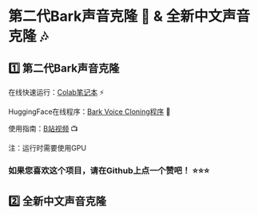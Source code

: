 # 第二代Bark声音克隆 🐶 & 全新中文声音克隆 🎶

## 1️⃣ 第二代Bark声音克隆

在线快速运行：[Colab笔记本](https://colab.research.google.com/github/KevinWang676/Bark-Voice-Cloning/blob/main/Bark_Voice_Cloning.ipynb) ⚡

HuggingFace在线程序：[Bark Voice Cloning程序](https://huggingface.co/spaces/kevinwang676/Bark-Voice-Cloning) 🤗

使用指南：[B站视频](https://www.bilibili.com/video/BV16g4y1N7ZG) 📺

注：运行时需要使用GPU

### 如果您喜欢这个项目，请在Github上点一个赞吧！ ⭐⭐⭐

## 2️⃣ 全新中文声音克隆
